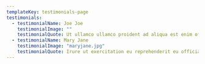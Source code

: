 ```yaml
---
templateKey: testimonials-page
testimonials:
  - testimonialName: Joe Joe
    testimonialImage: ""
    testimonialQuote: Ut ullamco ullamco proident ad aliqua est enim officia. Ullamco anim cillum officia anim ex velit dolore duis. Irure ut exercitation eu reprehenderit eu officia. Minim enim enim ex incididunt tempor do enim esse dolore. Proident proident voluptate consectetur esse veniam ad voluptate sit ut cupidatat. Laborum anim officia et aliqua commodo aute minim qui quis nulla proident ullamco ut amet.
  - testimonialName: Mary Jane
    testimonialImage: "maryjane.jpg"
    testimonialQuote: Irure ut exercitation eu reprehenderit eu officia. Minim enim enim ex incididunt tempor do enim esse dolore. Proident proident voluptate consectetur esse veniam ad voluptate sit ut cupidatat. 
---
```

